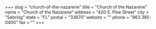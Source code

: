 +++
slug = "church-of-the-nazarene"
title = "Church of the Nazarene"
name = "Church of the Nazarene"
address = "420 S. Pine Street"
city = "Sebring"
state = "FL"
postal = "33870"
website = ""
phone = "863 385-0400"
fax = ""
+++
